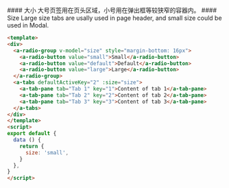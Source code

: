 <cn>
#### 大小
大号页签用在页头区域，小号用在弹出框等较狭窄的容器内。
</cn>

<us>
#### Size
Large size tabs are usally used in page header, and small size could be used in Modal.
</us>

```html
<template>
<div>
  <a-radio-group v-model="size" style="margin-bottom: 16px">
    <a-radio-button value="small">Small</a-radio-button>
    <a-radio-button value="default">Default</a-radio-button>
    <a-radio-button value="large">Large</a-radio-button>
  </a-radio-group>
  <a-tabs defaultActiveKey="2" :size="size">
    <a-tab-pane tab="Tab 1" key="1">Content of tab 1</a-tab-pane>
    <a-tab-pane tab="Tab 2" key="2">Content of tab 2</a-tab-pane>
    <a-tab-pane tab="Tab 3" key="3">Content of tab 3</a-tab-pane>
  </a-tabs>
</div>
</template>
<script>
export default {
  data () {
    return {
      size: 'small',
    }
  },
}
</script>
```
